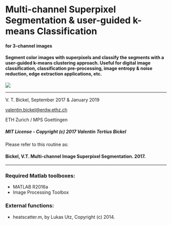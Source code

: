 ﻿
# Multi-channel Superpixel Segmentation & user-guided k-means Classification

#### for 3-channel images

#### Segment color images with superpixels and classify the segments with a user-guided k-means clustering approach. Useful for digital image classification, classification pre-processing, image entropy & noise reduction, edge extraction applications, etc.

<img src="https://github.com/bickelmps/Superpixel-Segmentation/blob/master/Figures/segmentation_example.gif?raw=true">

-----------------------------------

V. T. Bickel, September 2017 & January 2019

valentin.bickel@erdw.ethz.ch

ETH Zurich / MPS Goettingen

##### MIT License - Copyright (c) 2017 Valentin Tertius Bickel
Please refer to this routine as:
#### Bickel, V.T. Multi-channel Image Superpixel Segmentation. 2017.
________________________________________________________________________________________________________

### Required Matlab toolboxes:
- MATLAB R2016a
- Image Processing Toolbox

### External functions:
- heatscatter.m, by Lukas Utz, Copyright (c) 2014.
